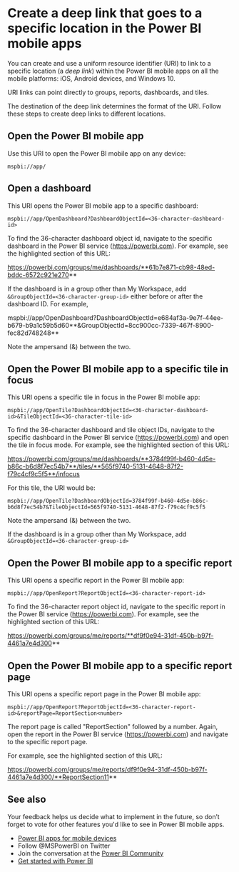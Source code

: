 <properties 
   pageTitle="Create a link that goes to a specific location in the Power BI mobile apps"
   description="Learn how to create a deep link to a specific tile, dashboard, or report in the Power BI mobile app with a uniform resource identifier (URI)."
   services="powerbi" 
   documentationCenter="" 
   authors="maggiesMSFT" 
   manager="mblythe" 
   backup=""
   editor=""
   tags=""
   qualityFocus="no"
   qualityDate=""/>
 
<tags
   ms.service="powerbi"
   ms.devlang="NA"
   ms.topic="article"
   ms.tgt_pltfrm="NA"
   ms.workload="powerbi"
   ms.date="11/08/2016"
   ms.author="maggies"/>

# Create a deep link that goes to a specific location in the Power BI mobile apps

You can create and use a uniform resource identifier (URI) to link to a specific location (a *deep link*) within the Power BI mobile apps on all the mobile platforms: iOS, Android devices, and Windows 10.

URI links can point directly to groups, reports, dashboards, and tiles.

The destination of the deep link determines the format of the URI. Follow these steps to create deep links to different locations. 

## Open the Power BI mobile app

Use this URI to open the Power BI mobile app on any device:

    mspbi://app/


## Open a dashboard

This URI opens the Power BI mobile app to a specific dashboard:

    mspbi://app/OpenDashboard?DashboardObjectId=<36-character-dashboard-id>

To find the 36-character dashboard object id, navigate to the specific dashboard in the Power BI service (https://powerbi.com). For example, see the highlighted section of this URL:

https://powerbi.com/groups/me/dashboards/**61b7e871-cb98-48ed-bddc-6572c921e270**

If the dashboard is in a group other than My Workspace, add `&GroupObjectId=<36-character-group-id>` either before or after the dashboard ID. For example, 

mspbi://app/OpenDashboard?DashboardObjectId=e684af3a-9e7f-44ee-b679-b9a1c59b5d60**&GroupObjectId=8cc900cc-7339-467f-8900-fec82d748248**

Note the ampersand (&) between the two.

## Open the Power BI mobile app to a specific tile in focus

This URI opens a specific tile in focus in the Power BI mobile app:

    mspbi://app/OpenTile?DashboardObjectId=<36-character-dashboard-id>&TileObjectId=<36-character-tile-id>

To find the 36-character dashboard and tile object IDs, navigate to the specific dashboard in the Power BI service (https://powerbi.com) and open the tile in focus mode. For example, see the highlighted section of this URL:

https://powerbi.com/groups/me/dashboards/**3784f99f-b460-4d5e-b86c-b6d8f7ec54b7**/tiles/**565f9740-5131-4648-87f2-f79c4cf9c5f5**/infocus

For this tile, the URI would be:

    mspbi://app/OpenTile?DashboardObjectId=3784f99f-b460-4d5e-b86c-b6d8f7ec54b7&TileObjectId=565f9740-5131-4648-87f2-f79c4cf9c5f5

Note the ampersand (&) between the two.

If the dashboard is in a group other than My Workspace, add `&GroupObjectId=<36-character-group-id>`

## Open the Power BI mobile app to a specific report

This URI opens a specific report in the Power BI mobile app:

    mspbi://app/OpenReport?ReportObjectId=<36-character-report-id>

To find the 36-character report object id, navigate to the specific report in the Power BI service (https://powerbi.com). For example, see the highlighted section of this URL:

https://powerbi.com/groups/me/reports/**df9f0e94-31df-450b-b97f-4461a7e4d300**

## Open the Power BI mobile app to a specific report page

This URI opens a specific report page in the Power BI mobile app:

    mspbi://app/OpenReport?ReportObjectId=<36-character-report-id>&reportPage=ReportSection<number>

The report page is called "ReportSection" followed by a number. Again, open the report in the Power BI service (https://powerbi.com) and navigate to the specific report page. 

For example, see the highlighted section of this URL:

https://powerbi.com/groups/me/reports/df9f0e94-31df-450b-b97f-4461a7e4d300/**ReportSection11**


## See also

Your feedback helps us decide what to implement in the future, so don’t forget to vote for other features you'd like to see in Power BI mobile apps. 

-   [Power BI apps for mobile devices](powerbi-power-bi-apps-for-mobile-devices.md)
-   Follow @MSPowerBI on Twitter
-   Join the conversation at the [Power BI Community](http://community.powerbi.com/)
-   [Get started with Power BI](powerbi-service-get-started.md)

